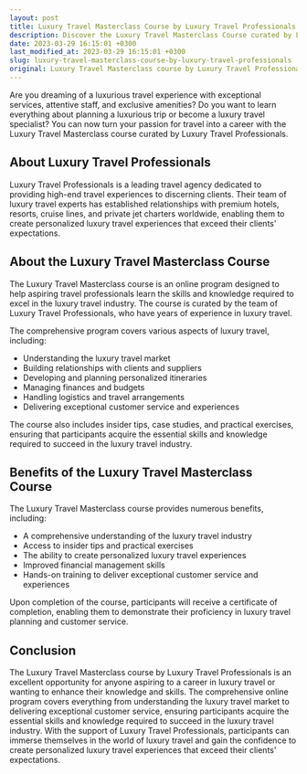 ```yaml
---
layout: post
title: Luxury Travel Masterclass Course by Luxury Travel Professionals
description: Discover the Luxury Travel Masterclass Course curated by Luxury Travel Professionals, immerse yourself in the world of luxury travel and acquire the essential knowledge and practical skills.
date: 2023-03-29 16:15:01 +0300
last_modified_at: 2023-03-29 16:15:01 +0300
slug: luxury-travel-masterclass-course-by-luxury-travel-professionals
original: Luxury Travel Masterclass course by Luxury Travel Professionals
---
```


Are you dreaming of a luxurious travel experience with exceptional services, attentive staff, and exclusive amenities? Do you want to learn everything about planning a luxurious trip or become a luxury travel specialist? You can now turn your passion for travel into a career with the Luxury Travel Masterclass course curated by Luxury Travel Professionals.

## About Luxury Travel Professionals

Luxury Travel Professionals is a leading travel agency dedicated to providing high-end travel experiences to discerning clients. Their team of luxury travel experts has established relationships with premium hotels, resorts, cruise lines, and private jet charters worldwide, enabling them to create personalized luxury travel experiences that exceed their clients' expectations.

## About the Luxury Travel Masterclass Course

The Luxury Travel Masterclass course is an online program designed to help aspiring travel professionals learn the skills and knowledge required to excel in the luxury travel industry. The course is curated by the team of Luxury Travel Professionals, who have years of experience in luxury travel.

The comprehensive program covers various aspects of luxury travel, including:

- Understanding the luxury travel market
- Building relationships with clients and suppliers
- Developing and planning personalized itineraries
- Managing finances and budgets
- Handling logistics and travel arrangements
- Delivering exceptional customer service and experiences

The course also includes insider tips, case studies, and practical exercises, ensuring that participants acquire the essential skills and knowledge required to succeed in the luxury travel industry.

## Benefits of the Luxury Travel Masterclass Course

The Luxury Travel Masterclass course provides numerous benefits, including:

- A comprehensive understanding of the luxury travel industry
- Access to insider tips and practical exercises
- The ability to create personalized luxury travel experiences
- Improved financial management skills
- Hands-on training to deliver exceptional customer service and experiences

Upon completion of the course, participants will receive a certificate of completion, enabling them to demonstrate their proficiency in luxury travel planning and customer service.

## Conclusion

The Luxury Travel Masterclass course by Luxury Travel Professionals is an excellent opportunity for anyone aspiring to a career in luxury travel or wanting to enhance their knowledge and skills. The comprehensive online program covers everything from understanding the luxury travel market to delivering exceptional customer service, ensuring participants acquire the essential skills and knowledge required to succeed in the luxury travel industry. With the support of Luxury Travel Professionals, participants can immerse themselves in the world of luxury travel and gain the confidence to create personalized luxury travel experiences that exceed their clients' expectations.